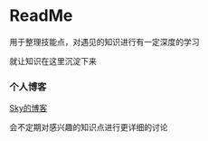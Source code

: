 # ReadMe

用于整理技能点，对遇见的知识进行有一定深度的学习

就让知识在这里沉淀下来

### 个人博客

[Sky的博客](systemctl.me)

会不定期对感兴趣的知识点进行更详细的讨论